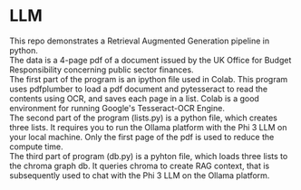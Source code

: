 # LLM

This repo demonstrates a Retrieval Augmented Generation pipeline in python.  
The data is a 4-page pdf of a document issued by the UK Office for Budget Responsibility concerning public sector finances.  
The first part of the program is an ipython file used in Colab. This program uses pdfplumber to load a pdf document and pytesseract to read the contents using OCR, and saves each page in a list. Colab is a good environment for running Google's Tesseract-OCR Engine.   
The second part of the program (lists.py) is a python file, which creates three lists.  It requires you to run the Ollama platform with the Phi 3 LLM on your local machine.  Only the first page of the pdf is used to reduce the compute time.  
The third part of program (db.py) is a pyhton file, which loads three lists to the chroma graph db. It queries chroma to create RAG context, that is subsequently used to chat with the Phi 3 LLM on the Ollama platform.  
